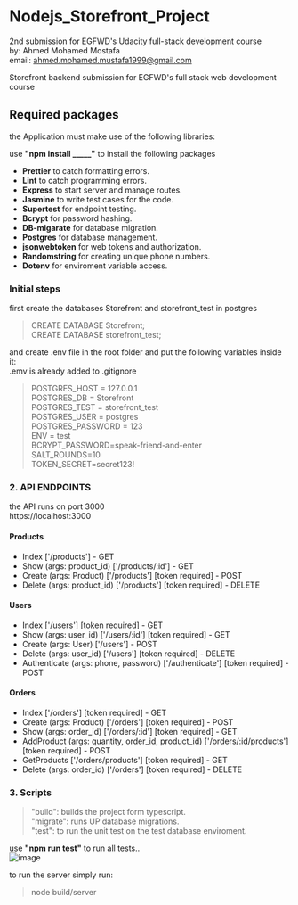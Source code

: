 # Nodejs_Storefront_Project
2nd submission for EGFWD's Udacity full-stack development course<br/>
by: Ahmed Mohamed Mostafa<br/>
email: ahmed.mohamed.mustafa1999@gmail.com<br/>

Storefront backend submission for EGFWD's full stack web development course

## Required packages

the Application must make use of the following libraries:

use **"npm install _____"** to install the following packages

- **Prettier** to catch formatting errors.
- **Lint** to catch programming errors.
- **Express** to start server and manage routes.
- **Jasmine** to write test cases for the code.
- **Supertest** for endpoint testing.
- **Bcrypt** for password hashing.
- **DB-migarate** for database migration.
- **Postgres** for database management.
- **jsonwebtoken** for web tokens and authorization.
- **Randomstring** for creating unique phone numbers.
- **Dotenv** for enviroment variable access.

### Initial steps
first create the databases Storefront and storefront_test in postgres<br/>

>CREATE DATABASE Storefront;<br/>
>CREATE DATABASE storefront_test;


and create .env file in the root folder and put the following variables inside it:<br/>
.emv is already added to .gitignore<br/>
 >POSTGRES_HOST = 127.0.0.1<br/>
 >POSTGRES_DB = Storefront<br/>
 >POSTGRES_TEST = storefront_test<br/>
 >POSTGRES_USER = postgres<br/>
 >POSTGRES_PASSWORD = 123<br/>
 >ENV = test<br/>
 >BCRYPT_PASSWORD=speak-friend-and-enter<br/>
 >SALT_ROUNDS=10<br/>
 >TOKEN_SECRET=secret123!<br/>

### 2. API ENDPOINTS
the API runs on port 3000<br/>
https://localhost:3000

#### Products
- Index  ['/products'] - GET
- Show (args: product_id) ['/products/:id'] - GET
- Create (args: Product) ['/products'] [token required] - POST
- Delete (args: product_id) ['/products'] [token required] - DELETE

#### Users
- Index ['/users'] [token required] - GET
- Show (args: user_id) ['/users/:id'] [token required] - GET
- Create (args: User) ['/users'] - POST
- Delete (args: user_id) ['/users'] [token required] - DELETE
- Authenticate (args: phone, password) ['/authenticate'] [token required] - POST

#### Orders
- Index  ['/orders'] [token required] - GET
- Create (args: Product)  ['/orders'] [token required] - POST
- Show (args: order_id) ['/orders/:id'] [token required] - GET
- AddProduct (args: quantity, order_id, product_id) ['/orders/:id/products'] [token required] - POST
- GetProducts ['/orders/products'] [token required] - GET
- Delete (args: order_id) ['/orders'] [token required] - DELETE

### 3. Scripts

> "build": builds the project form typescript.<br/>
> "migrate": runs UP database migrations.<br/>
> "test": to run the unit test on the test database enviroment.<br/>

use **"npm run test"** to run all tests.. <br/>
![image](https://user-images.githubusercontent.com/60396165/197418096-6d48f3bd-c803-4fe0-ae18-137797378d55.png)

to run the server simply run:<br/>
>node build/server<br/>

